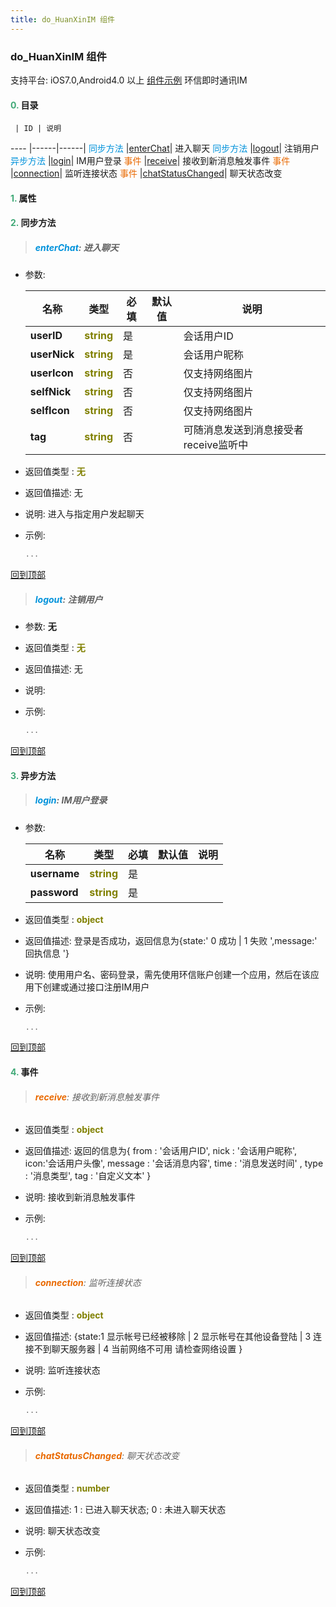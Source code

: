 ```yaml
---
title: do_HuanXinIM 组件
---
```


### do_HuanXinIM 组件

 支持平台: iOS7.0,Android4.0 以上
 [组件示例](https://github.com/do-api/docs-example/tree/master/source/view/do_HuanXinIM)
 环信即时通讯IM

#### <font color ='#40A977'>**0.**</font> 目录

     | ID | 说明
---- |------|------|
<font color ='#0092db'>同步方法</font>  |[enterChat](#enterChat)| 进入聊天
<font color ='#0092db'>同步方法</font>  |[logout](#logout)| 注销用户
<font color ='#0092db'>异步方法</font>  |[login](#login)| IM用户登录
<font color ='#e96900'>事件</font>  |[receive](#receive)| 接收到新消息触发事件
<font color ='#e96900'>事件</font>  |[connection](#connection)| 监听连接状态
<font color ='#e96900'>事件</font>  |[chatStatusChanged](#chatStatusChanged)| 聊天状态改变

#### <font color ='#40A977'>**1.**</font> 属性

#### <font color ='#40A977'>**2.**</font> 同步方法

>##### <span id=enterChat><font color ='#0092db'>**enterChat**</font></span>: 进入聊天

- 参数:

  名称 | 类型 |必填|默认值|说明
  ---- |-------------  |--------------|--------|------
  **userID** |<font color ='#808000'>**string**</font> | 是 | |会话用户ID
  **userNick** |<font color ='#808000'>**string**</font> | 是 | |会话用户昵称
  **userIcon** |<font color ='#808000'>**string**</font> | 否 | |仅支持网络图片
  **selfNick** |<font color ='#808000'>**string**</font> | 否 | |仅支持网络图片
  **selfIcon** |<font color ='#808000'>**string**</font> | 否 | |仅支持网络图片
  **tag** |<font color ='#808000'>**string**</font> | 否 | |可随消息发送到消息接受者receive监听中
- 返回值类型 : <font color ='#808000'>**无**</font>
- 返回值描述: 无
- 说明: 进入与指定用户发起聊天
- 示例:

  ```javascript
  ...

  ```

[回到顶部](#top)

>##### <span id=logout><font color ='#0092db'>**logout**</font></span>: 注销用户

- 参数: **无**
- 返回值类型 : <font color ='#808000'>**无**</font>
- 返回值描述: 无
- 说明: 
- 示例:

  ```javascript
  ...

  ```

[回到顶部](#top)

#### <font color ='#40A977'>**3.**</font> 异步方法

>##### <span id=login><font color ='#0092db'>**login**</font></span>: IM用户登录

- 参数:

  名称 | 类型 |必填|默认值|说明
  ---- |-------------  |--------------|--------|------
  **username** |<font color ='#808000'>**string**</font> | 是 | |
  **password** |<font color ='#808000'>**string**</font> | 是 | |
- 返回值类型 : <font color ='#808000'>**object**</font>
- 返回值描述: 登录是否成功，返回信息为{state:' 0 成功 | 1 失败 ',message:' 回执信息 '}
- 说明: 使用用户名、密码登录，需先使用环信账户创建一个应用，然后在该应用下创建或通过接口注册IM用户
- 示例:

  ```javascript
  ...

  ```

[回到顶部](#top)


#### <font color ='#40A977'>**4.**</font> 事件

>###### <span id=receive><font color ='#e96900'>**receive**</font></span>: 接收到新消息触发事件

- 返回值类型 : <font color ='#808000'>**object**</font>
- 返回值描述: 返回的信息为{ from : '会话用户ID', nick : '会话用户昵称', icon:'会话用户头像', message : '会话消息内容', time : '消息发送时间' , type : '消息类型', tag : '自定义文本'  }
- 说明: 接收到新消息触发事件
- 示例:

  ```javascript
  ...

  ```

[回到顶部](#top)

>###### <span id=connection><font color ='#e96900'>**connection**</font></span>: 监听连接状态

- 返回值类型 : <font color ='#808000'>**object**</font>
- 返回值描述: {state:1 显示帐号已经被移除 | 2 显示帐号在其他设备登陆 | 3 连接不到聊天服务器  | 4 当前网络不可用 请检查网络设置 }
- 说明: 监听连接状态
- 示例:

  ```javascript
  ...

  ```

[回到顶部](#top)

>###### <span id=chatStatusChanged><font color ='#e96900'>**chatStatusChanged**</font></span>: 聊天状态改变

- 返回值类型 : <font color ='#808000'>**number**</font>
- 返回值描述: 1 : 已进入聊天状态; 0 : 未进入聊天状态
- 说明: 聊天状态改变
- 示例:

  ```javascript
  ...

  ```

[回到顶部](#top)


